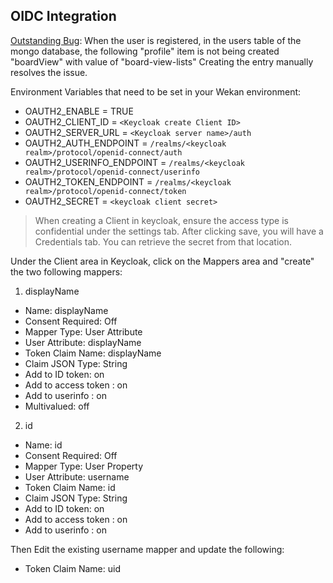 ## OIDC Integration

[Outstanding Bug](https://github.com/wekan/wekan/issues/1874#issuecomment-459818460): When the user is registered, in the users table of the mongo database,  the following "profile" item is not being created "boardView" with value of "board-view-lists"  Creating the entry manually resolves the issue.

Environment Variables that need to be set in your Wekan environment:

* OAUTH2_ENABLE = TRUE
* OAUTH2_CLIENT_ID = `<Keycloak create Client ID>`
* OAUTH2_SERVER_URL = `<Keycloak server name>/auth`
* OAUTH2_AUTH_ENDPOINT = `/realms/<keycloak realm>/protocol/openid-connect/auth`
* OAUTH2_USERINFO_ENDPOINT = `/realms/<keycloak realm>/protocol/openid-connect/userinfo`
* OAUTH2_TOKEN_ENDPOINT = `/realms/<keycloak realm>/protocol/openid-connect/token`
* OAUTH2_SECRET = `<keycloak client secret>`
> When creating a Client in keycloak, ensure the access type is confidential under the settings tab.  After clicking save, you will have a Credentials tab.  You can retrieve the secret from that location.

Under the Client area in Keycloak, click on the Mappers area and "create" the two following mappers:

1. displayName  
* Name: displayName
* Consent Required: Off
* Mapper Type: User Attribute
* User Attribute: displayName
* Token Claim Name: displayName
* Claim JSON Type: String
* Add to ID token: on
* Add to access token : on
* Add to userinfo : on
* Multivalued: off

2. id  
* Name: id
* Consent Required: Off
* Mapper Type: User Property
* User Attribute: username
* Token Claim Name: id
* Claim JSON Type: String
* Add to ID token: on
* Add to access token : on
* Add to userinfo : on

Then Edit the existing username mapper and update the following:  
* Token Claim Name: uid

